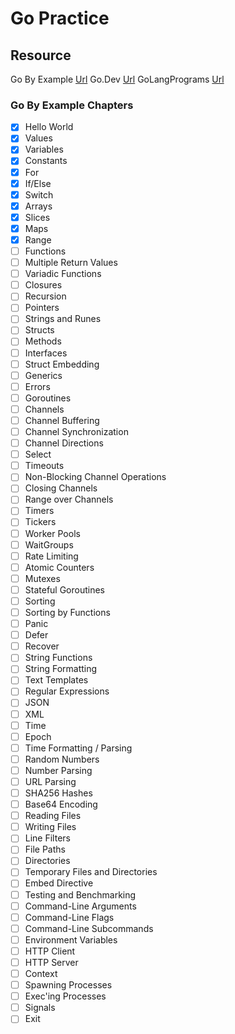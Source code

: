 Go Practice
===


Resource
--- 
Go By Example [Url](https://gobyexample.com/)
Go.Dev [Url](https://go.dev/learn/)
GoLangPrograms [Url](https://www.golangprograms.com/go-language.html)

### Go By Example Chapters 
- [x] Hello World
- [x] Values
- [x] Variables
- [x] Constants
- [x] For
- [x] If/Else
- [x] Switch
- [x] Arrays
- [x] Slices
- [x] Maps
- [x] Range
- [ ] Functions
- [ ] Multiple Return Values
- [ ] Variadic Functions
- [ ] Closures
- [ ] Recursion
- [ ] Pointers
- [ ] Strings and Runes
- [ ] Structs
- [ ] Methods
- [ ] Interfaces
- [ ] Struct Embedding
- [ ] Generics
- [ ] Errors
- [ ] Goroutines
- [ ] Channels
- [ ] Channel Buffering
- [ ] Channel Synchronization
- [ ] Channel Directions
- [ ] Select
- [ ] Timeouts
- [ ] Non-Blocking Channel Operations
- [ ] Closing Channels
- [ ] Range over Channels
- [ ] Timers
- [ ] Tickers
- [ ] Worker Pools
- [ ] WaitGroups
- [ ] Rate Limiting
- [ ] Atomic Counters
- [ ] Mutexes
- [ ] Stateful Goroutines
- [ ] Sorting
- [ ] Sorting by Functions
- [ ] Panic
- [ ] Defer
- [ ] Recover
- [ ] String Functions
- [ ] String Formatting
- [ ] Text Templates
- [ ] Regular Expressions
- [ ] JSON
- [ ] XML
- [ ] Time
- [ ] Epoch
- [ ] Time Formatting / Parsing
- [ ] Random Numbers
- [ ] Number Parsing
- [ ] URL Parsing
- [ ] SHA256 Hashes
- [ ] Base64 Encoding
- [ ] Reading Files
- [ ] Writing Files
- [ ] Line Filters
- [ ] File Paths
- [ ] Directories
- [ ] Temporary Files and Directories
- [ ] Embed Directive
- [ ] Testing and Benchmarking
- [ ] Command-Line Arguments
- [ ] Command-Line Flags
- [ ] Command-Line Subcommands
- [ ] Environment Variables
- [ ] HTTP Client
- [ ] HTTP Server
- [ ] Context
- [ ] Spawning Processes
- [ ] Exec'ing Processes
- [ ] Signals
- [ ] Exit
